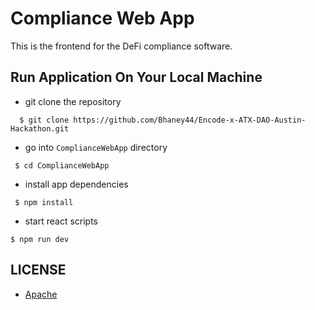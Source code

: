 # Compliance Web App
This is the frontend for the DeFi compliance software.


## Run Application On Your Local Machine

* git clone the repository

```
  $ git clone https://github.com/Bhaney44/Encode-x-ATX-DAO-Austin-Hackathon.git
```
* go into `ComplianceWebApp` directory

```
 $ cd ComplianceWebApp
```
* install app dependencies
```
 $ npm install
```

* start react scripts

```
$ npm run dev
```


## LICENSE

* [Apache](https://github.com/Bhaney44/Encode-x-ATX-DAO-Austin-Hackathon/blob/main/LICENSE)
